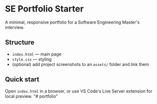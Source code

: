 # SE Portfolio Starter
A minimal, responsive portfolio for a Software Engineering Master's interview.

## Structure
- `index.html` — main page
- `style.css` — styling
- (optional) add project screenshots to an `assets/` folder and link them

## Quick start
Open `index.html` in a browser, or use VS Code's Live Server extension for local preview.
"# portfolio" 
